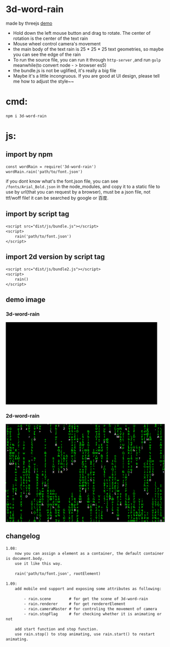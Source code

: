 # 3d-word-rain
made by threejs   [demo](https://stupppid.github.io/dist/zh/#3d-word-rain)

- Hold down the left mouse button and drag to rotate. The center of rotation is the center of the text rain
- Mouse wheel control camera's movement
- the main body of the text rain is 25 * 25 * 25 text geometries, so maybe you can see the edge of the rain
- To run the source file, you can run it through `http-server` ,and run `gulp` meanwhile(to convert node - > browser es5)
- the bundle.js is not be uglified, it's really a big file
- Maybe it's a little incongruous. If you are good at UI design, please tell me how to adjust the style~~

# cmd:
`npm i 3d-word-rain`

# js:
## import by npm
````
const wordRain = require('3d-word-rain')
wordRain.rain('path/to/font.json')
````
if you dont know what's the font.json file,
you can see `/fonts/Arial_Bold.json` in the node_modules,
and copy it to a static file to use by url(that you can request by a browser), 
must be a json file, not ttf/woff file! it can be searched by google or 百度. 

## import by script tag
````
<script src="dist/js/bundle.js"></script>
<script>
    rain('path/to/font.json')
</script>
````

## import 2d version by script tag
````
<script src="dist/js/bundle2.js"></script>
<script>
    rain()
</script>
````

## demo image
### 3d-word-rain
![3d word rain](https://github.com/stupppid/3d-word-rain/blob/master/dist/img/3d-word-rain.gif)

### 2d-word-rain
![2d word rain](https://github.com/stupppid/3d-word-rain/blob/master/dist/img/2d.PNG)

## changelog
	1.08: 
		now you can assign a element as a container, the default container is document.body.
		use it like this way.
		
		rain('path/to/font.json', rootElement)
		
	1.09:
	    add mobile end support and exposing some attributes as following:
	    
            - rain.scene        # for get the scene of 3d-word-rain
            - rain.renderer     # for get rendererElement
            - rain.cameraMaster # for controling the movement of camera
            - rain.stopFlag     # for checking whether it is animating or not
	    
	    add start function and stop function.
	    use rain.stop() to stop animating, use rain.start() to restart animating.
